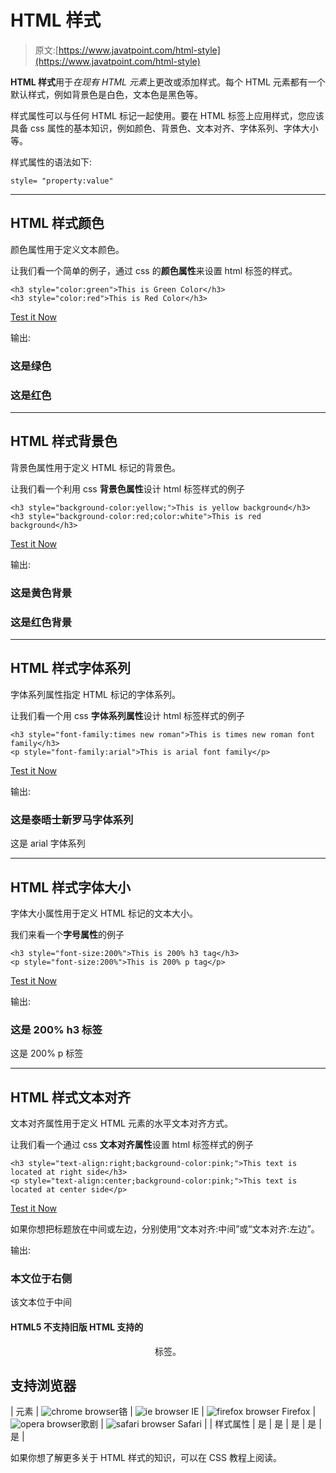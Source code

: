 # HTML 样式

> 原文:[https://www.javatpoint.com/html-style](https://www.javatpoint.com/html-style)

**HTML 样式**用于*在现有 HTML 元素*上更改或添加样式。每个 HTML 元素都有一个默认样式，例如背景色是白色，文本色是黑色等。

样式属性可以与任何 HTML 标记一起使用。要在 HTML 标签上应用样式，您应该具备 css 属性的基本知识，例如颜色、背景色、文本对齐、字体系列、字体大小等。

样式属性的语法如下:

```
style= "property:value"

```

* * *

## HTML 样式颜色

颜色属性用于定义文本颜色。

让我们看一个简单的例子，通过 css 的**颜色属性**来设置 html 标签的样式。

```
<h3 style="color:green">This is Green Color</h3>
<h3 style="color:red">This is Red Color</h3>

```

[Test it Now](https://www.javatpoint.com/oprweb/test.jsp?filename=htmlstyle1)

输出:

### 这是绿色

### 这是红色

* * *

## HTML 样式背景色

背景色属性用于定义 HTML 标记的背景色。

让我们看一个利用 css **背景色属性**设计 html 标签样式的例子

```
<h3 style="background-color:yellow;">This is yellow background</h3>
<h3 style="background-color:red;color:white">This is red background</h3>

```

[Test it Now](https://www.javatpoint.com/oprweb/test.jsp?filename=htmlstyle2)

输出:

### 这是黄色背景

### 这是红色背景

* * *

## HTML 样式字体系列

字体系列属性指定 HTML 标记的字体系列。

让我们看一个用 css **字体系列属性**设计 html 标签样式的例子

```
<h3 style="font-family:times new roman">This is times new roman font family</h3>
<p style="font-family:arial">This is arial font family</p>

```

[Test it Now](https://www.javatpoint.com/oprweb/test.jsp?filename=htmlstyle3)

输出:

### 这是泰晤士新罗马字体系列

这是 arial 字体系列

* * *

## HTML 样式字体大小

字体大小属性用于定义 HTML 标记的文本大小。

我们来看一个**字号属性**的例子

```
<h3 style="font-size:200%">This is 200% h3 tag</h3>
<p style="font-size:200%">This is 200% p tag</p>

```

[Test it Now](https://www.javatpoint.com/oprweb/test.jsp?filename=htmlstyle5)

输出:

### 这是 200% h3 标签

这是 200% p 标签

* * *

## HTML 样式文本对齐

文本对齐属性用于定义 HTML 元素的水平文本对齐方式。

让我们看一个通过 css **文本对齐属性**设置 html 标签样式的例子

```
<h3 style="text-align:right;background-color:pink;">This text is located at right side</h3>
<p style="text-align:center;background-color:pink;">This text is located at center side</p>

```

[Test it Now](https://www.javatpoint.com/oprweb/test.jsp?filename=htmlstyle4)

如果你想把标题放在中间或左边，分别使用“文本对齐:中间”或“文本对齐:左边”。

输出:

### 本文位于右侧

该文本位于中间

#### HTML5 不支持旧版 HTML 支持的

<center>标签。</center>

## 支持浏览器

| 元素 | ![chrome browser](../Images/4fbdc93dc2016c5049ed108e7318df19.png)铬 | ![ie browser](../Images/83dd23df1fe8373fd5bf054b2c1dd88b.png) IE | ![firefox browser](../Images/4f001fff393888a8a807ed29b28145d1.png) Firefox | ![opera browser](../Images/6cad4a592cc69a052056a0577b4aac65.png)歌剧 | ![safari browser](../Images/a0f6a9711a92203c5dc5c127fe9c9fca.png) Safari |
| 样式属性 | 是 | 是 | 是 | 是 | 是 |

如果你想了解更多关于 HTML 样式的知识，可以在 CSS 教程上阅读。